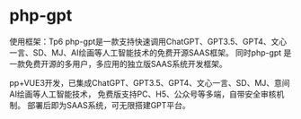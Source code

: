# php-gpt
使用框架：Tp6
php-gpt是一款支持快速调用ChatGPT、GPT3.5、GPT4、文心一言、SD、MJ、AI绘画等人工智能技术的免费开源SAAS框架。
同时php-gpt 是一款免费开源的多用户，多应用的独立版SAAS系统开发框架。

pp+VUE3开发，已集成ChatGPT、GPT3.5、GPT4、文心一言、SD、MJ、意间AI绘画等人工智能技术，
免费版支持PC、H5、公众号等多端，自带安全审核机制。 部署后即为SAAS系统，可无限搭建GPT平台。
